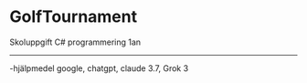 # GolfTournament

Skoluppgift C# programmering 1an
________________________________________________
-hjälpmedel google, chatgpt, claude 3.7, Grok 3
